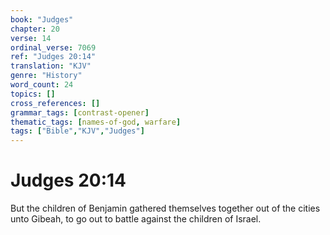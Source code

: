 ```yaml
---
book: "Judges"
chapter: 20
verse: 14
ordinal_verse: 7069
ref: "Judges 20:14"
translation: "KJV"
genre: "History"
word_count: 24
topics: []
cross_references: []
grammar_tags: [contrast-opener]
thematic_tags: [names-of-god, warfare]
tags: ["Bible","KJV","Judges"]
---
```


# Judges 20:14

But the children of Benjamin gathered themselves together out of the cities unto Gibeah, to go out to battle against the children of Israel.

